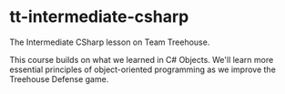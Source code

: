 # tt-intermediate-csharp
The Intermediate CSharp lesson on Team Treehouse.

This course builds on what we learned in C# Objects. We'll learn more essential principles of object-oriented programming
as we improve the Treehouse Defense game.